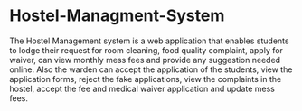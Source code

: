 # Hostel-Managment-System

The Hostel Management system is a web application that enables students
to lodge their request for room cleaning, food quality complaint, apply for
waiver, can view monthly mess fees and provide any suggestion needed
online. Also the warden can accept the application of the students, view
the application forms, reject the fake applications, view the complaints in
the hostel, accept the fee and medical waiver application and update mess
fees.
